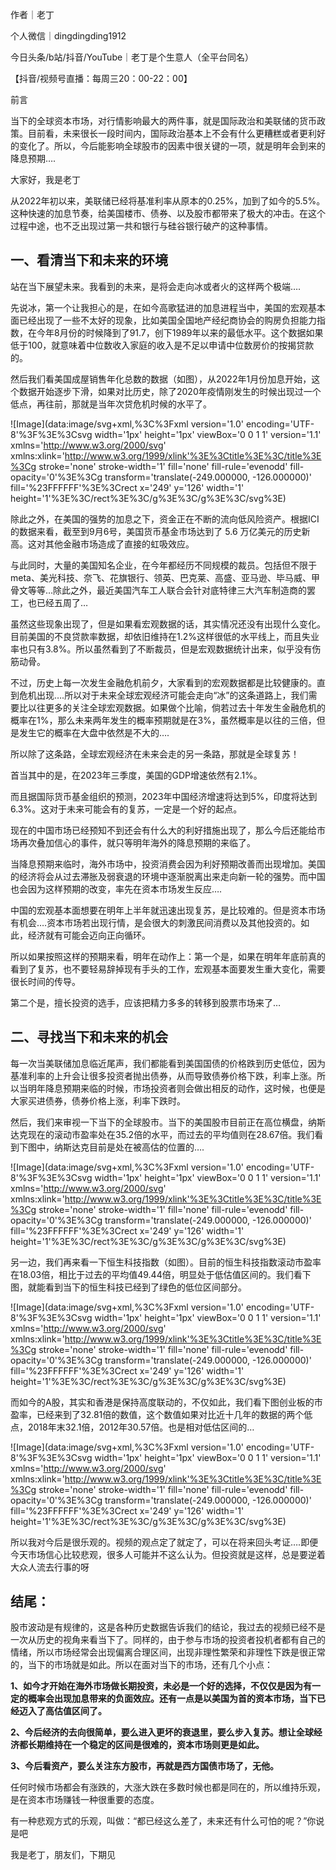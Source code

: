 作者｜老丁

个人微信｜dingdingding1912

今日头条/b站/抖音/YouTube｜老丁是个生意人（全平台同名）

【抖音/视频号直播：每周三20：00-22：00】

前言

当下的全球资本市场，对行情影响最大的两件事，就是国际政治和美联储的货币政策。目前看，未来很长一段时间内，国际政治基本上不会有什么更糟糕或者更利好的变化了。所以，今后能影响全球股市的因素中很关键的一项，就是明年会到来的降息预期….

大家好，我是老丁

从2022年初以来，美联储已经将基准利率从原本的0.25%，加到了如今的5.5%。这种快速的加息节奏，给美国楼市、债券、以及股市都带来了极大的冲击。在这个过程中途，也不乏出现过第一共和银行与硅谷银行破产的这种事情。

## **一、看清当下和未来的环境**

站在当下展望未来。我看到的未来，是将会走向冰或者火的这样两个极端….

先说冰，第一个让我担心的是，在如今高歌猛进的加息进程当中，美国的宏观基本面已经出现了一些不太好的现象，比如美国全国地产经纪商协会的购房负担能力指数，在今年8月份的时候降到了91.7，创下1989年以来的最低水平。这个数据如果低于100，就意味着中位数收入家庭的收入是不足以申请中位数房价的按揭贷款的。

然后我们看美国成屋销售年化总数的数据（如图），从2022年1月份加息开始，这个数据开始逐步下滑，如果对比历史，除了2020年疫情刚发生的时候出现过一个低点，再往前，那就是当年次贷危机时候的水平了。 

![Image](data:image/svg+xml,%3C%3Fxml version='1.0' encoding='UTF-8'%3F%3E%3Csvg width='1px' height='1px' viewBox='0 0 1 1' version='1.1' xmlns='http://www.w3.org/2000/svg' xmlns:xlink='http://www.w3.org/1999/xlink'%3E%3Ctitle%3E%3C/title%3E%3Cg stroke='none' stroke-width='1' fill='none' fill-rule='evenodd' fill-opacity='0'%3E%3Cg transform='translate(-249.000000, -126.000000)' fill='%23FFFFFF'%3E%3Crect x='249' y='126' width='1' height='1'%3E%3C/rect%3E%3C/g%3E%3C/g%3E%3C/svg%3E)

除此之外，在美国的强势的加息之下，资金正在不断的流向低风险资产。根据ICI的数据来看，截至到9月6号，美国货币基金市场达到了 5.6 万亿美元的历史新高。这对其他金融市场造成了直接的虹吸效应。

与此同时，大量的美国知名企业，在今年都经历不同规模的裁员。包括但不限于meta、美光科技、奈飞、花旗银行、领英、巴克莱、高盛、亚马逊、毕马威、甲骨文等等…除此之外，最近美国汽车工人联合会针对底特律三大汽车制造商的罢工，也已经五周了…

虽然这些现象出现了，但是如果看宏观数据的话，其实情况还没有出现什么变化。目前美国的不良贷款率数据，却依旧维持在1.2%这样很低的水平线上，而且失业率也只有3.8%。所以虽然看到了不断裁员，但是宏观数据统计出来，似乎没有伤筋动骨。

不过，历史上每一次发生金融危机前夕，大家看到的宏观数据都是比较健康的。直到危机出现….所以对于未来全球宏观经济可能会走向“冰”的这条道路上，我们需要比以往更多的关注全球宏观数据。如果做个比喻，倘若过去十年发生金融危机的概率在1%，那么未来两年发生的概率预期就是在3%，虽然概率是以往的三倍，但是发生它的概率在大盘中依然是不大的….

所以除了这条路，全球宏观经济在未来会走的另一条路，那就是全球复苏！

首当其中的是，在2023年三季度，美国的GDP增速依然有2.1%。

而且据国际货币基金组织的预测，2023年中国经济增速将达到5%，印度将达到6.3%。这对于未来可能会有的复苏，一定是一个好的起点。

现在的中国市场已经预知不到还会有什么大的利好措施出现了，那么今后还能给市场再次叠加信心的事件，就只等明年海外的降息预期的来临了。

当降息预期来临时，海外市场中，投资消费会因为利好预期改善而出现增加。美国的经济将会从过去滞胀及弱衰退的环境中逐渐脱离出来走向新一轮的强势。而中国也会因为这样预期的改变，率先在资本市场发生反应….

中国的宏观基本面想要在明年上半年就迅速出现复苏，是比较难的。但是资本市场有机会….资本市场若出现行情，是会很大的刺激民间消费以及其他投资的。如此，经济就有可能会迈向正向循环。

所以如果按照这样的预期来看，明年在动作上：第一个是，如果在明年年底前真的看到了复苏，也不要轻易辞掉现有手头的工作，宏观基本面要发生重大变化，需要很长时间的传导。

第二个是，擅长投资的选手，应该把精力多多的转移到股票市场来了…

## **二、寻找当下和未来的机会**

每一次当美联储加息临近尾声，我们都能看到美国国债的价格跌到历史低位，因为基准利率的上升会让很多投资者抛出债券，从而导致债券价格下跌，利率上涨。所以当明年降息预期来临的时候，市场投资者则会做出相反的动作，这时候，也便是大家买进债券，债券价格上涨，利率下跌时。

然后，我们来审视一下当下的全球股市。当下的美国股市目前正在高位横盘，纳斯达克现在的滚动市盈率处在35.2倍的水平，而过去的平均值则在28.67倍。我们看到下图中，纳斯达克目前是处在被高估的位置的….

![Image](data:image/svg+xml,%3C%3Fxml version='1.0' encoding='UTF-8'%3F%3E%3Csvg width='1px' height='1px' viewBox='0 0 1 1' version='1.1' xmlns='http://www.w3.org/2000/svg' xmlns:xlink='http://www.w3.org/1999/xlink'%3E%3Ctitle%3E%3C/title%3E%3Cg stroke='none' stroke-width='1' fill='none' fill-rule='evenodd' fill-opacity='0'%3E%3Cg transform='translate(-249.000000, -126.000000)' fill='%23FFFFFF'%3E%3Crect x='249' y='126' width='1' height='1'%3E%3C/rect%3E%3C/g%3E%3C/g%3E%3C/svg%3E)

另一边，我们再来看一下恒生科技指数（如图）。目前的恒生科技指数滚动市盈率在18.03倍，相比于过去的平均值49.44倍，明显处于低估值区间的。我们看下图，就能看到当下的恒生科技已经到了绿色的低位区间部分。

![Image](data:image/svg+xml,%3C%3Fxml version='1.0' encoding='UTF-8'%3F%3E%3Csvg width='1px' height='1px' viewBox='0 0 1 1' version='1.1' xmlns='http://www.w3.org/2000/svg' xmlns:xlink='http://www.w3.org/1999/xlink'%3E%3Ctitle%3E%3C/title%3E%3Cg stroke='none' stroke-width='1' fill='none' fill-rule='evenodd' fill-opacity='0'%3E%3Cg transform='translate(-249.000000, -126.000000)' fill='%23FFFFFF'%3E%3Crect x='249' y='126' width='1' height='1'%3E%3C/rect%3E%3C/g%3E%3C/g%3E%3C/svg%3E)

而如今的A股，其实和香港是保持高度联动的，不仅如此，我们看下图创业板的市盈率，已经来到了32.81倍的数值，这个数值如果对比近十几年的数据的两个低点，2018年末32.1倍，2012年30.57倍。也是相对低估区间的…

![Image](data:image/svg+xml,%3C%3Fxml version='1.0' encoding='UTF-8'%3F%3E%3Csvg width='1px' height='1px' viewBox='0 0 1 1' version='1.1' xmlns='http://www.w3.org/2000/svg' xmlns:xlink='http://www.w3.org/1999/xlink'%3E%3Ctitle%3E%3C/title%3E%3Cg stroke='none' stroke-width='1' fill='none' fill-rule='evenodd' fill-opacity='0'%3E%3Cg transform='translate(-249.000000, -126.000000)' fill='%23FFFFFF'%3E%3Crect x='249' y='126' width='1' height='1'%3E%3C/rect%3E%3C/g%3E%3C/g%3E%3C/svg%3E)

所以我对今后是很乐观的。视频的观点定了就定了，可以在将来回头考证….即便今天市场信心比较悲观，很多人可能并不这么认为。但投资就是这样，总是要逆着大众人流去行事的呀

## **结尾：**

股市波动是有规律的，这是各种历史数据告诉我们的结论，我过去的视频已经不是一次从历史的视角来看当下了。同样的，由于参与市场的投资者投机者都有自己的情绪，所以市场经常会出现偏离合理区间，出现非理性繁荣和非理性下跌是很正常的，当下的市场就是如此。所以在面对当下的市场，还有几个小点：

**1、如今才开始在海外市场做长期投资，未必是一个好的选择，不仅仅是因为有一定的概率会出现加息带来的负面效应。还有一点是以美国为首的资本市场，当下已经迈入了高估值区间了。**

**2、今后经济的去向很简单，要么进入更坏的衰退里，要么步入复苏。想让全球经济都长期维持在一个稳定的区间是很难的，资本市场则更是如此。**

**3、今后看资产，要么关注东方股市，再就是西方国债市场了，无他。**

任何时候市场都会有涨跌的，大涨大跌在多数时候也都是同在的，所以维持乐观，是在资本市场赚钱一种很重要的态度。

有一种悲观方式的乐观，叫做：“都已经这么差了，未来还有什么可怕的呢？”你说是吧

我是老丁，朋友们，下期见